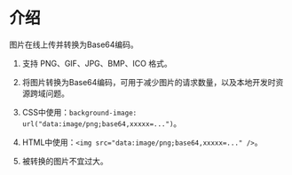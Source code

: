 # 介绍

图片在线上传并转换为Base64编码。

1. 支持 PNG、GIF、JPG、BMP、ICO 格式。

2. 将图片转换为Base64编码，可用于减少图片的请求数量，以及本地开发时资源跨域问题。

3. CSS中使用：`background-image: url("data:image/png;base64,xxxxx=...")`。

4. HTML中使用：`<img src="data:image/png;base64,xxxxx=..." />`。

5. 被转换的图片不宜过大。